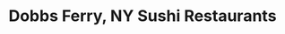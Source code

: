 ---
layout: city
title: Dobbs Ferry, NY Sushi Restaurants
permalink: /new-york/dobbs-ferry/
stateAbbr: NY
stateName: New York
cityName: Dobbs Ferry

---